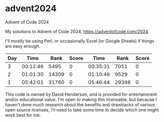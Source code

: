 # advent2024
Advent of Code 2024

My solutions to Advent of Code 2024, https://adventofcode.com/2024

I'll mostly be using Perl, or occasionally Excel (or Google Sheets) if things are easy enough.

| Day |      Time |  Rank | Score |      Time |  Rank | Score |
| --- | --------- | ----- | ----- | --------- | ----- | ----- |
|   3 |  00:12:46 |  5495 |     0 |  00:35:31 |  7051 |     0 |
|   2 |  01:01:30 | 14309 |     0 |  01:10:49 |  9529 |     0 |
|   1 |  05:42:01 | 31760 |     0 |  05:46:44 | 29346 |     0 |

This code is owned by David Henderson, and is provided for entertainment and/or educational value.  I'm open to making this licensable, but because I haven't done much research about the benefits and drawbacks of various open source licenses, I'll need to take some time to decide which one might work best for me.
